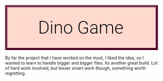 ![](https://github.com/KrishnarajT/The-Hangman-Project/blob/master/HangDude.png)


By far the project that I have worked on the most, I liked the idea, so I wanted to learn to handle bigger and bigger files. Its another great build. Lot of hard work involved, but lesser smart work though, something worth regretting. 
